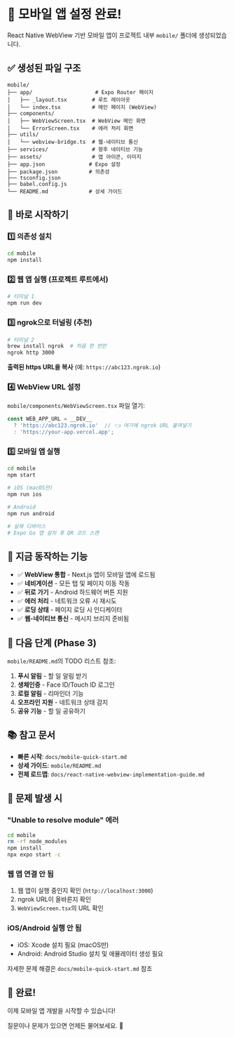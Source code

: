 # 📱 모바일 앱 설정 완료!

React Native WebView 기반 모바일 앱이 프로젝트 내부 `mobile/` 폴더에 생성되었습니다.

## ✅ 생성된 파일 구조

```
mobile/
├── app/                    # Expo Router 페이지
│   ├── _layout.tsx        # 루트 레이아웃
│   └── index.tsx          # 메인 페이지 (WebView)
├── components/
│   ├── WebViewScreen.tsx  # WebView 메인 화면
│   └── ErrorScreen.tsx    # 에러 처리 화면
├── utils/
│   └── webview-bridge.ts  # 웹-네이티브 통신
├── services/              # 향후 네이티브 기능
├── assets/                # 앱 아이콘, 이미지
├── app.json              # Expo 설정
├── package.json          # 의존성
├── tsconfig.json
├── babel.config.js
└── README.md             # 상세 가이드
```

## 🚀 바로 시작하기

### 1️⃣ 의존성 설치

```bash
cd mobile
npm install
```

### 2️⃣ 웹 앱 실행 (프로젝트 루트에서)

```bash
# 터미널 1
npm run dev
```

### 3️⃣ ngrok으로 터널링 (추천)

```bash
# 터미널 2
brew install ngrok  # 처음 한 번만
ngrok http 3000
```

**출력된 https URL을 복사** (예: `https://abc123.ngrok.io`)

### 4️⃣ WebView URL 설정

`mobile/components/WebViewScreen.tsx` 파일 열기:

```typescript
const WEB_APP_URL = __DEV__ 
  ? 'https://abc123.ngrok.io'  // 👈 여기에 ngrok URL 붙여넣기
  : 'https://your-app.vercel.app';
```

### 5️⃣ 모바일 앱 실행

```bash
cd mobile
npm start

# iOS (macOS만)
npm run ios

# Android
npm run android

# 실제 디바이스
# Expo Go 앱 설치 후 QR 코드 스캔
```

## 📱 지금 동작하는 기능

- ✅ **WebView 통합** - Next.js 앱이 모바일 앱에 로드됨
- ✅ **네비게이션** - 모든 탭 및 페이지 이동 작동
- ✅ **뒤로 가기** - Android 하드웨어 버튼 지원
- ✅ **에러 처리** - 네트워크 오류 시 재시도
- ✅ **로딩 상태** - 페이지 로딩 시 인디케이터
- ✅ **웹-네이티브 통신** - 메시지 브리지 준비됨

## 🔮 다음 단계 (Phase 3)

`mobile/README.md`의 TODO 리스트 참조:

1. **푸시 알림** - 할 일 알림 받기
2. **생체인증** - Face ID/Touch ID 로그인
3. **로컬 알림** - 리마인더 기능
4. **오프라인 지원** - 네트워크 상태 감지
5. **공유 기능** - 할 일 공유하기

## 📚 참고 문서

- **빠른 시작**: `docs/mobile-quick-start.md`
- **상세 가이드**: `mobile/README.md`
- **전체 로드맵**: `docs/react-native-webview-implementation-guide.md`

## 🐛 문제 발생 시

### "Unable to resolve module" 에러

```bash
cd mobile
rm -rf node_modules
npm install
npx expo start -c
```

### 웹 앱 연결 안 됨

1. 웹 앱이 실행 중인지 확인 (`http://localhost:3000`)
2. ngrok URL이 올바른지 확인
3. `WebViewScreen.tsx`의 URL 확인

### iOS/Android 실행 안 됨

- iOS: Xcode 설치 필요 (macOS만)
- Android: Android Studio 설치 및 에뮬레이터 생성 필요

자세한 문제 해결은 `docs/mobile-quick-start.md` 참조

## 🎉 완료!

이제 모바일 앱 개발을 시작할 수 있습니다!

질문이나 문제가 있으면 언제든 물어보세요. 🚀

